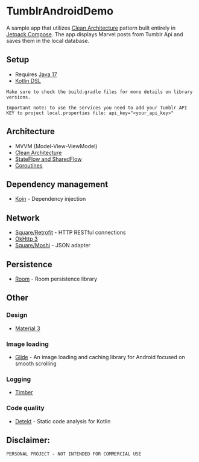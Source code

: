 # TumblrAndroidDemo

A sample app that utilizes [Clean Architecture](https://developer.android.com/topic/architecture) pattern built entirely in [Jetpack Compose](https://developer.android.com/jetpack/compose?gclid=CjwKCAjwvrOpBhBdEiwAR58-3Efmtt7RCA2tWHh_lpqTgklKWkiBqYpR8abscjcsILgj3VBXKlOehhoCqBgQAvD_BwE&gclsrc=aw.ds). The app displays Marvel posts from Tumblr Api and saves them in the local database.

## Setup
* Requires [Java 17](https://www.oracle.com/java/technologies/javase/jdk17-archive-downloads.html)
* [Kotlin DSL](https://docs.gradle.org/current/userguide/kotlin_dsl.html) 
  
`Make sure to check the build.gradle files for more details on library versions.`

`Important note: to use the services you need to add your Tumblr API KEY to project local.properties file: api_key="<your_api_key>"`

## Architecture
* MVVM (Model-View-ViewModel)
* [Clean Architecture](https://developer.android.com/topic/architecture#recommended-app-arch)
* [StateFlow and SharedFlow](https://developer.android.com/kotlin/flow/stateflow-and-sharedflow)
* [Coroutines](https://developer.android.com/kotlin/coroutines)

## Dependency management
* [Koin](https://github.com/InsertKoinIO/koin) - Dependency injection

## Network
* [Square/Retrofit](https://github.com/square/retrofit) - HTTP RESTful connections
* [OkHttp 3](https://square.github.io/okhttp/3.x/okhttp/)
* [Square/Moshi](https://github.com/square/moshi) - JSON adapter

## Persistence
* [Room](https://developer.android.com/jetpack/androidx/releases/room) - Room persistence library
  
## Other
### Design
* [Material 3](https://m3.material.io/develop/android/jetpack-compose)
### Image loading
* [Glide](https://github.com/bumptech/glide) - 
An image loading and caching library for Android focused on smooth scrolling
### Logging
* [Timber](https://github.com/JakeWharton/timber)
### Code quality
* [Detekt](https://github.com/arturbosch/detekt) - Static code analysis for Kotlin



## Disclaimer:
```PERSONAL PROJECT - NOT INTENDED FOR COMMERCIAL USE```

